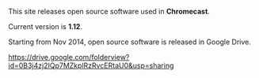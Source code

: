This site releases open source software used in **Chromecast**.

Current version is **1.12**.

Starting from Nov 2014, open source software is released in Google Drive.

https://drive.google.com/folderview?id=0B3j4zj2IQp7MZkplRzRvcERtaU0&usp=sharing